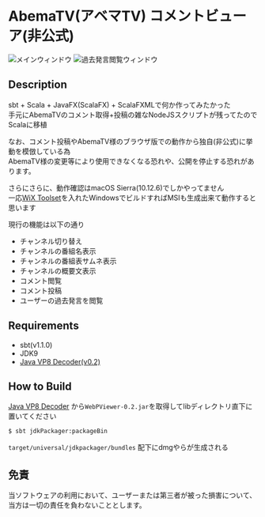 # AbemaTV(アベマTV) コメントビューア(非公式)


![メインウィンドウ](https://user-images.githubusercontent.com/22833098/35740349-db3beda0-0877-11e8-9b92-a388658803a1.png)
![過去発言閲覧ウィンドウ](https://user-images.githubusercontent.com/22833098/35740354-e2f306d2-0877-11e8-8377-c210cb8150ac.png)


## Description

sbt + Scala + JavaFX(ScalaFX) + ScalaFXMLで何か作ってみたかった  
手元にAbemaTVのコメント取得+投稿の雑なNodeJSスクリプトが残ってたのでScalaに移植  

なお、コメント投稿やAbemaTV様のブラウザ版での動作から独自(非公式)に挙動を模倣している為  
AbemaTV様の変更等により使用できなくなる恐れや、公開を停止する恐れがあります。  

さらにさらに、動作確認はmacOS Sierra(10.12.6)でしかやってません  
一応[WiX Toolset](http://wixtoolset.org/ "WiX Toolset")を入れたWindowsでビルドすればMSIも生成出来て動作すると思います
  
現行の機能は以下の通り  

- チャンネル切り替え
- チャンネルの番組名表示
- チャンネルの番組表サムネ表示
- チャンネルの概要文表示
- コメント閲覧
- コメント投稿
- ユーザーの過去発言を閲覧


## Requirements

- sbt(v1.1.0)
- JDK9
- [Java VP8 Decoder(v0.2)](http://sourceforge.net/projects/javavp8decoder/ "Java VP8 Decoder")

  
## How to Build

[Java VP8 Decoder](http://sourceforge.net/projects/javavp8decoder/ "Java VP8 Decoder") から`WebPViewer-0.2.jar`を取得してlibディレクトリ直下に置いてください

```bash
$ sbt jdkPackager:packageBin
```

`target/universal/jdkpackager/bundles` 配下にdmgやらが生成される


## 免責

当ソフトウェアの利用において、ユーザーまたは第三者が被った損害について、当方は一切の責任を負わないこととします。
 

